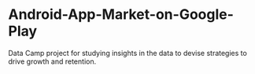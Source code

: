 # Android-App-Market-on-Google-Play
Data Camp project for studying insights in the data to devise strategies to drive growth and retention.
